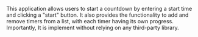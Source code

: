This application allows users to start a countdown by entering a start time and clicking a "start" button. It also provides the functionality to add and remove timers from a list, with each timer having its own progress. Importantly, It is implement without relying on any third-party library. 
